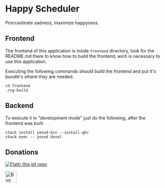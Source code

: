 # Happy Scheduler

Procrastinate sadness, maximize happyness.

## Frontend

The frontend of this application is inside `frontend` directory, look for the
README.md there to know how to build the frontend, wich is necessary to use
this application.

Executing the following commands should build the frontend and put it's bundle's
where they are needed.

    cd frontend
    ./ng-build

## Backend

To execute it in "development mode" just do the following, after the frontend was
built.

    stack install yesod-bin --install-ghc
    stack exec -- yesod devel

## Donations

[![Flattr this git repo](http://api.flattr.com/button/flattr-badge-large.png)](https://flattr.com/submit/auto?user_id=frteodoro&url=https://github.com/frt/happyscheduler&title=happyscheduler&language=en_GB&tags=github,todo-list,yesod,angular,todo,todolist,angular4&category=software)

<a href='https://ko-fi.com/M4M09AL6' target='_blank'><img height='36' style='border:0px;height:36px;' src='https://az743702.vo.msecnd.net/cdn/kofi5.png?v=0' border='0' alt='Buy Me a Coffee at ko-fi.com' /></a>
